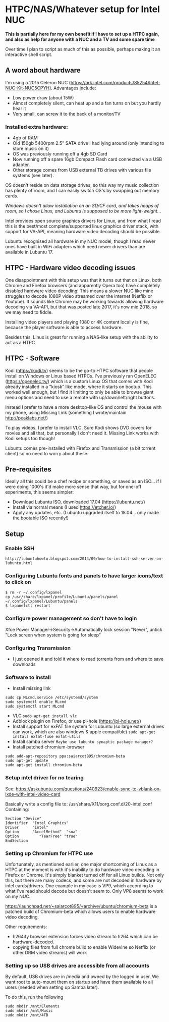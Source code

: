 # HTPC/NAS/Whatever setup for Intel NUC

**This is partially here for my own benefit if I have to set up a HTPC again, and also as help for anyone with a NUC and a TV and some spare time**

Over time I plan to script as much of this as possible, perhaps making it an interactive shell script.

## A word about hardware
I'm using a 2015 Celeron NUC (https://ark.intel.com/products/85254/Intel-NUC-Kit-NUC5CPYH). Advantages include:
- Low power draw (about 15W)
- Almost completely silent, can heat up and a fan turns on but you hardly hear it
- Very small, can screw it to the back of a monitor/TV

### Installed extra hardware:
- 4gb of RAM
- Old 150gb 5400rpm 2.5" SATA drive I had lying around (only intending to store music on it)
- OS was previously running off a 4gb SD Card
- Now running off a spare 16gb Compact Flash card connected via a USB adapter.
- Other storage comes from USB external TB drives with various file systems (see later).

OS doesn't reside on data storage drives, so this way my music collection has plenty of room, and I can easily switch OS's by swapping out memory cards.

*Windows doesn't allow installation on an SD/CF card, and takes heaps of room, so I chose Linux, and Lubuntu is supposed to be more light-weight...*

Intel provides open source graphics drivers for Linux, and from what I read this is the best/most complete/supported linux graphics driver stack, with support for VA-API, meaning hardware video decoding should be possible.

Lubuntu recognised all hardware in my NUC model, though I read newer ones have built in WiFi adapters which need newer drivers than are available in Lubuntu 17.

## HTPC - Hardware video decoding issues

One disappointment with this setup was that it turns out that on Linux, both Chrome and Firefox browsers (and apparently Opera too) have completely disabled hardware video decoding! This means a slower NUC like mine struggles to decode 1080P video streamed over the internet (Netflix or Youtube). It sounds like Chrome may be working towards allowing hardware decoding via VA-API, but that was posted late 2017, it's now mid 2018, so we may need to fiddle.

Installing video players and playing 1080 or 4K content locally is fine, because the player software is able to access hardware.

Besides this, Linux is great for running a NAS-like setup with the ability to act as a HTPC

## HTPC - Software

Kodi (https://kodi.tv) seems to be the go-to HTPC software that people install on Windows or Linux based HTPCs.
I've previously ran OpenELEC (https://openelec.tv/) which is a custom Linux OS that comes with Kodi already installed in a "kiosk" like mode, where it starts on bootup. This worked well enough, but I find it limiting to only be able to browse giant menu options and need to use a remote with up/down/left/right buttons.

Instead I prefer to have a more desktop-like OS and control the mouse with my phone, using Missing Link (something I wrote/maintain http://peaklabs.net/)

To play videos, I prefer to install VLC. Sure Kodi shows DVD covers for movies and all that, but personally I don't need it. Missing Link works with Kodi setups too though!

Lubuntu comes pre-installed with Firefox and Transmission (a bit torrent client) so no need to worry about these.

## Pre-requisites
Ideally all this could be a chef recipe or something, or saved as an ISO... if I were doing 1000's it'd make more sense that way, but for one-off experiments, this seems simpler:

- Download Lubuntu ISO, downloaded 17.04 (https://lubuntu.net/)
- Install via normal means (I used https://etcher.io/)
- Apply any updates, etc. (Lubuntu upgraded itself to 18.04... only made the bootable ISO recently!)

## Setup

### Enable SSH
`http://lubuntuhowto.blogspot.com/2014/09/how-to-install-ssh-server-on-lubuntu.html`

### Configuring Lubuntu fonts and panels to have larger icons/text to click on
```
$ rm -r ~/.config/lxpanel
cp /usr/share/lxpanel/profile/Lubuntu/panels/panel ~/.config/lxpanel/Lubuntu/panels
$ lxpanelctl restart
```

### Configure power management so don't have to login
Xfce Power Manager->Security->Automatically lock session "Never", untick "Lock screen when system is going for sleep"

### Configuring Transmission
- I just opened it and told it where to read torrents from and where to save downloads

### Software to install
- Install missing link
```
sudo cp MLcmd.service /etc/systemd/system
sudo systemctl enable MLcmd
sudo systemctl start MLcmd
```

- VLC
`sudo apt-get install vlc`
- Adblock plugin on Firefox, or use pi-hole (https://pi-hole.net/)
- Install support for exFAT file system for Lubuntu (so large external drives can work, which are also windows & apple compatible)
`sudo apt-get install exfat-fuse exfat-utils`
- Install samba server
`Maybe use lubuntu synaptic package manager?`
- Install patched chromium-browser
```
sudo add-apt-repository ppa:saiarcot895/chromium-beta
sudo apt-get update
sudo apt-get install chromium-beta
```

### Setup intel driver for no tearing
See: https://askubuntu.com/questions/240923/enable-sync-to-vblank-on-lxde-with-intel-video-card

Basically write a config file to: /usr/share/X11/xorg.conf.d/20-intel.conf
Containing:
```
Section "Device"
Identifier  "Intel Graphics"
Driver      "intel"
Option      "AccelMethod"  "sna"
Option         "TearFree" "true"
EndSection
```

### Setting up Chromium for HTPC use
Unfortunately, as mentioned earlier, one major shortcoming of Linux as a HTPC at the moment is with it's inability to do hardware video decoding in Firefox or Chrome. It's simply blanket turned off for all Linux builds. Not only this, but there are many codecs, and some are not decoded in hardware by intel cards/drivers. One example in my case is VP9, which according to what I've read should decode but doesn't seem to. Only VP8 seems to work on my NUC.

https://launchpad.net/~saiarcot895/+archive/ubuntu/chromium-beta is a patched build of Chromium-beta which allows users to enable hardware video decoding.

Other requirements:
- h264ify browser extension forces video stream to h264 which can be hardware-decoded.
- copying files from full chrome build to enable Widevine so Netflix (or other DRM video streams) will work


### Setting up so USB drives are accessible from all accounts
By default, USB drives are in /media and owned by the logged in user. We want root to auto-mount them on startup and have them available to all users (needed when setting up Samba later).

To do this, run the following
```
sudo mkdir /mnt/Elements
sudo mkdir /mnt/Music
sudo mkdir /mnt/4TB
```
